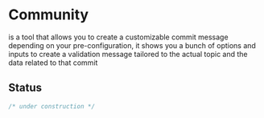 # Community
is a tool that allows you to create a customizable commit message
depending on your pre-configuration,
it shows you a bunch of options and inputs to create a validation message tailored to the actual topic and the data related to that commit
 
## Status 


```ts 
/* under construction */
